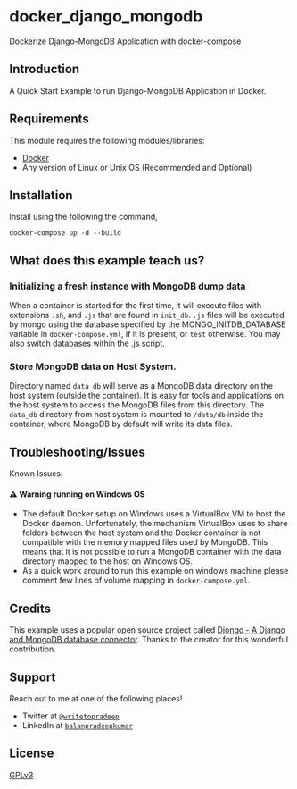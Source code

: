 # docker_django_mongodb
Dockerize Django-MongoDB Application with docker-compose 

## Introduction

A Quick Start Example to run Django-MongoDB Application in Docker.

## Requirements

This module requires the following modules/libraries:

* [Docker](https://www.docker.com/get-started)
* Any version of Linux or Unix OS (Recommended and Optional)

## Installation

Install using the following the command,

```docker-compose up -d --build```

## What does this example teach us?

### Initializing a fresh instance with MongoDB dump data

When a container is started for the first time, it will execute files with extensions `.sh`, and `.js` that are found in `init_db`. `.js` files will be executed by mongo using the database specified by the MONGO_INITDB_DATABASE variable in `docker-compose.yml`, if it is present, or `test` otherwise. You may also switch databases within the .js script.

### Store MongoDB data on Host System.

Directory named `data_db` will serve as a MongoDB data directory on the host system (outside the container). It is easy for tools and applications on the host system to access the MongoDB files from this directory. The `data_db` directory from host system is mounted to `/data/db` inside the container, where MongoDB by default will write its data files.

## Troubleshooting/Issues

Known Issues:
#### :warning: Warning running on Windows OS
* The default Docker setup on Windows uses a VirtualBox VM to host the Docker daemon. Unfortunately, the mechanism VirtualBox uses to share folders between the host system and the Docker container is not compatible with the memory mapped files used by MongoDB. This means that it is not possible to run a MongoDB container with the data directory mapped to the host on Windows OS.
* As a quick work around to run this example on windows machine please comment few lines of volume mapping in `docker-compose.yml`. 

## Credits

This example uses a popular open source project called [Djongo - A Django and MongoDB database connector](https://github.com/nesdis/djongo). Thanks to the creator for this wonderful contribution.


## Support

Reach out to me at one of the following places!

- Twitter at <a href="https://twitter.com/writetopradeep" target="_blank">`@writetopradeep`</a>
- LinkedIn at <a href="https://www.linkedin.com/in/balanpradeepkumar/" target="_blank">`balanpradeepkumar`</a>

## License

[GPLv3](http://www.gnu.org/licenses/gpl-3.0.txt)

